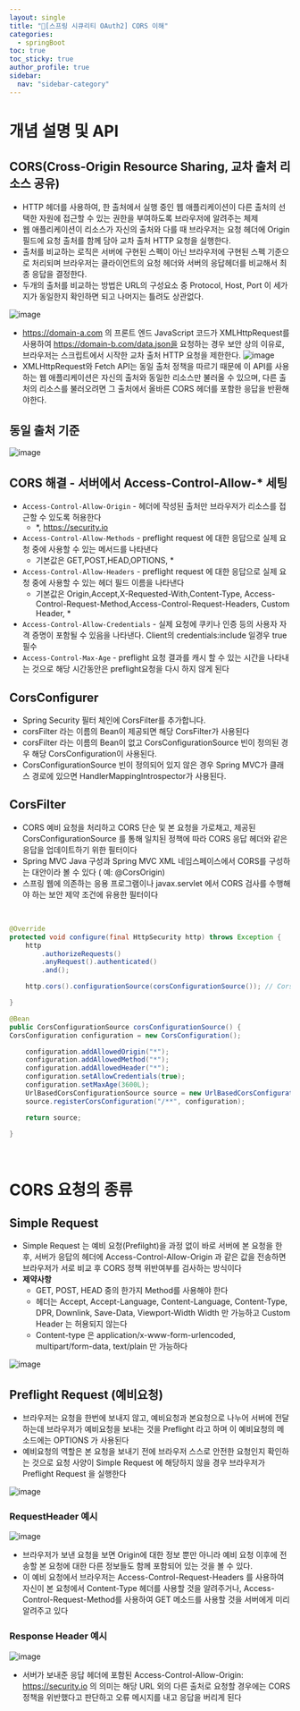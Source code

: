 ```yaml
---
layout: single
title: "🔐[스프링 시큐리티 OAuth2] CORS 이해"
categories:
  - springBoot
toc: true
toc_sticky: true
author_profile: true
sidebar:
  nav: "sidebar-category"
---
```


# 개념 설명 및 API

## CORS(Cross-Origin Resource Sharing, 교차 출처 리소스 공유)

- HTTP 헤더를 사용하여, 한 출처에서 실행 중인 웹 애플리케이션이 다른 출처의 선택한 자원에 접근할 수 있는 권한을 부여하도록 브라우저에 알려주는 체제
- 웹 애플리케이션이 리소스가 자신의 출처와 다를 때 브라우저는 요청 헤더에 Origin 필드에 요청 출처를 함께 담아 교차 출처 HTTP 요청을 실행한다.
- 출처를 비교하는 로직은 서버에 구현된 스펙이 아닌 브라우저에 구현된 스펙 기준으로 처리되며 브라우저는 클라이언트의 요청 헤더와 서버의 응답헤더를 비교해서 최종 응답을 결정한다.
- 두개의 출처를 비교하는 방법은 URL의 구성요소 중 Protocol, Host, Port 이 세가지가 동일한지 확인하면 되고 나머지는 틀려도 상관없다.

![image](https://github.com/user-attachments/assets/ed96bbfd-cd9b-42f9-95c9-8b32e24d53cc)

- https://domain-a.com 의 프론트 엔드 JavaScript 코드가 XMLHttpRequest를 사용하여 https://domain-b.com/data.json을 요청하는 경우 보안 상의 이유로, 브라우저는 스크립트에서 시작한 교차 출처 HTTP 요청을 제한한다.
  ![image](https://github.com/user-attachments/assets/087f61be-593b-4ea3-bbc4-ae7673fefe51)
- XMLHttpRequest와 Fetch API는 동일 출처 정책을 따르기 때문에 이 API를 사용하는 웹 애플리케이션은 자신의 출처와 동일한 리소스만 불러올 수 있으며, 다른 출처의 리소스를 불러오려면 그 출처에서 올바른 CORS 헤더를 포함한 응답을 반환해야한다.

## 동일 출처 기준

![image](https://github.com/user-attachments/assets/de647c82-6ce2-4aca-85c3-424e615f10aa)

## CORS 해결 - 서버에서 Access-Control-Allow-\* 세팅

- `Access-Control-Allow-Origin` - 헤더에 작성된 출처만 브라우저가 리소스를 접근할 수 있도록 허용한다
  - \*, https://security.io
- `Access-Control-Allow-Methods` - preflight request 에 대한 응답으로 실제 요청 중에 사용할 수 있는 메서드를 나타낸다
  - 기본값은 GET,POST,HEAD,OPTIONS, \*
- `Access-Control-Allow-Headers` - preflight request 에 대한 응답으로 실제 요청 중에 사용할 수 있는 헤더 필드 이름을 나타낸다
  - 기본값은 Origin,Accept,X-Requested-With,Content-Type, Access-Control-Request-Method,Access-Control-Request-Headers, Custom Header, \*
- `Access-Control-Allow-Credentials` - 실제 요청에 쿠키나 인증 등의 사용자 자격 증명이 포함될 수 있음을 나타낸다. Client의 credentials:include 일경우 true 필수
- `Access-Control-Max-Age` - preflight 요청 결과를 캐시 할 수 있는 시간을 나타내는 것으로 해당 시간동안은 preflight요청을 다시 하지 않게 된다

## CorsConfigurer

- Spring Security 필터 체인에 CorsFilter를 추가합니다.
- corsFilter 라는 이름의 Bean이 제공되면 해당 CorsFilter가 사용된다
- corsFilter 라는 이름의 Bean이 없고 CorsConfigurationSource 빈이 정의된 경우 해당 CorsConfiguration이 사용된다.
- CorsConfigurationSource 빈이 정의되어 있지 않은 경우 Spring MVC가 클래스 경로에 있으면 HandlerMappingIntrospector가 사용된다.

## CorsFilter

- CORS 예비 요청을 처리하고 CORS 단순 및 본 요청을 가로채고, 제공된 CorsConfigurationSource 를 통해 일치된 정책에 따라 CORS 응답 헤더와 같은 응답을 업데이트하기 위한 필터이다
- Spring MVC Java 구성과 Spring MVC XML 네임스페이스에서 CORS를 구성하는 대안이라 볼 수 있다 ( 예: @CorsOrigin)
- 스프링 웹에 의존하는 응용 프로그램이나 javax.servlet 에서 CORS 검사를 수행해야 하는 보안 제약 조건에 유용한 필터이다

<br/>

```java
@Override
protected void configure(final HttpSecurity http) throws Exception {
	http
		.authorizeRequests()
		.anyRequest().authenticated()
		.and();

    http.cors().configurationSource(corsConfigurationSource()); // CorsConfigurer 설정을 초기화 한다

}

@Bean
public CorsConfigurationSource corsConfigurationSource() {
CorsConfiguration configuration = new CorsConfiguration();

    configuration.addAllowedOrigin("*");
    configuration.addAllowedMethod("*");
    configuration.addAllowedHeader("*");
    configuration.setAllowCredentials(true);
    configuration.setMaxAge(3600L);
    UrlBasedCorsConfigurationSource source = new UrlBasedCorsConfigurationSource();
    source.registerCorsConfiguration("/**", configuration);

    return source;

}

```

<br/>

# CORS 요청의 종류

## Simple Request

- Simple Request 는 예비 요청(Prefilght)을 과정 없이 바로 서버에 본 요청을 한 후, 서버가 응답의 헤더에 Access-Control-Allow-Origin 과 같은 값을 전송하면 브라우저가 서로 비교 후 CORS 정책 위반여부를 검사하는 방식이다
- <b>제약사항</b>
  - GET, POST, HEAD 중의 한가지 Method를 사용해야 한다
  - 헤더는 Accept, Accept-Language, Content-Language, Content-Type, DPR, Downlink, Save-Data, Viewport-Width Width 만 가능하고 Custom Header 는 허용되지 않는다
  - Content-type 은 application/x-www-form-urlencoded, multipart/form-data, text/plain 만 가능하다

![image](https://github.com/user-attachments/assets/5fb4f885-c047-4ab6-b712-fb20bd975e32)

## Preflight Request (예비요청)

- 브라우저는 요청을 한번에 보내지 않고, 예비요청과 본요청으로 나누어 서버에 전달하는데 브라우저가 예비요청을 보내는 것을 Preflight 라고 하며 이 예비요청의 메소드에는 OPTIONS 가 사용된다
- 예비요청의 역할은 본 요청을 보내기 전에 브라우저 스스로 안전한 요청인지 확인하는 것으로 요청 사양이 Simple Request 에 해당하지 않을 경우 브라우저가 Preflight Request 을 실행한다

![image](https://github.com/user-attachments/assets/735e07b7-ce79-40bc-8813-fc23b748b5b4)

### RequestHeader 예시

![image](https://github.com/user-attachments/assets/bc30ec41-4566-4ae5-a102-222ea06f70bd)

- 브라우저가 보낸 요청을 보면 Origin에 대한 정보 뿐만 아니라 예비 요청 이후에 전송할 본 요청에 대한 다른 정보들도 함께 포함되어 있는 것을 볼 수 있다.
- 이 예비 요청에서 브라우저는 Access-Control-Request-Headers 를 사용하여 자신이 본 요청에서 Content-Type 헤더를 사용할 것을 알려주거나, Access-Control-Request-Method를 사용하여 GET 메소드를 사용할 것을 서버에게 미리 알려주고 있다

### Response Header 예시

![image](https://github.com/user-attachments/assets/3c531502-0663-4b10-8fd3-1312bf7c2895)

- 서버가 보내준 응답 헤더에 포함된 Access-Control-Allow-Origin: https://security.io 의 의미는 해당 URL 외의 다른 출처로 요청할 경우에는 CORS 정책을 위반했다고 판단하고 오류 메시지를 내고 응답을 버리게 된다
